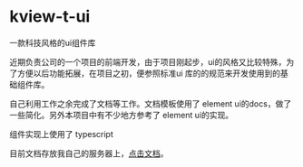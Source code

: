 # kview-t-ui
一款科技风格的ui组件库

近期负责公司的一个项目的前端开发，由于项目刚起步，ui的风格又比较特殊，为了方便以后功能拓展，在项目之初，便参照标准ui 库的的规范来开发使用到的基础组件库。

自己利用工作之余完成了文档等工作。文档模板使用了 element ui的docs，做了一些简化。另外本项目中有不少地方参考了 element ui的实现。

组件实现上使用了 typescript

目前文档存放我自己的服务器上，[点击文档](http://119.3.156.49:9090/#/zh-CN/)。
